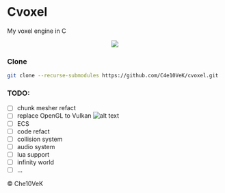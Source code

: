 # Cvoxel
My voxel engine in C

<p align='center'>
  <img src='https://cdn.7tv.app/emote/60ab8e7106222d3c18cc7ced/3x'/>
</p>

### Clone
```bash
git clone --recurse-submodules https://github.com/C4e10VeK/cvoxel.git
```

### TODO:
- [ ] chunk mesher refact
- [ ] replace OpenGL to Vulkan ![alt text](https://cdn.frankerfacez.com/emoticon/210748/1)
- [ ] ECS
- [ ] code refact
- [ ] collision system
- [ ] audio system
- [ ] lua support
- [ ] infinity world
- [ ] ...

&copy; Che10VeK
